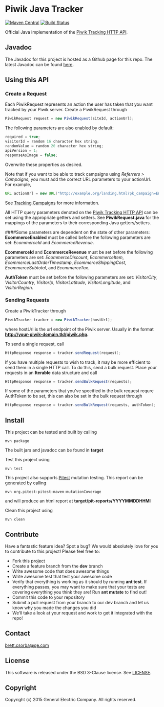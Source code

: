 Piwik Java Tracker
================
[![Maven Central](https://maven-badges.herokuapp.com/maven-central/org.piwik.java.tracking/piwik-java-tracker/badge.svg?style=flat)](https://maven-badges.herokuapp.com/maven-central/org.piwik.java.tracking/piwik-java-tracker)
[![Build Status](https://travis-ci.org/piwik/piwik-java-tracker.svg?branch=master)](https://travis-ci.org/piwik/piwik-java-tracker)

Official Java implementation of the [Piwik Tracking HTTP API](http://developer.piwik.org/api-reference/tracking-api).

## Javadoc
The Javadoc for this project is hosted as a Github page for this repo.  The latest Javadoc can be found [here](http://piwik.github.io/piwik-java-tracker/javadoc/1.0/index.html).

## Using this API
### Create a Request
Each PiwikRequest represents an action the user has taken that you want tracked by your Piwik server.  Create a PiwikRequest through
```java
PiwikRequest request = new PiwikRequest(siteId, actionUrl);
```

The following parameters are also enabled by default:

```java
required = true;
visitorId = random 16 character hex string;
randomValue = random 20 character hex string;
apiVersion = 1;
responseAsImage = false;
```

Overwrite these properties as desired.

Note that if you want to be able to track campaigns using <em>Referrers &gt; Campaigns</em>, you must add the correct URL parameters to your actionUrl.  For example, 
```java
URL actionUrl = new URL("http://example.org/landing.html?pk_campaign=Email-Nov2011&pk_kwd=LearnMore");
```
See [Tracking Campaigns](http://piwik.org/docs/tracking-campaigns/) for more information. 

All HTTP query parameters denoted on the [Piwik Tracking HTTP API](http://developer.piwik.org/api-reference/tracking-api) can be set using the appropriate getters and setters.  See <strong>PiwikRequest.java</strong> for the mappings of the parameters to their corresponding Java getters/setters.

####Some parameters are dependent on the state of other parameters:
<strong>EcommerceEnabled</strong> must be called before the following parameters are set:  <em>EcommerceId</em> and <em>EcommerceRevenue</em>.

<strong>EcommerceId</strong> and <strong>EcommerceRevenue</strong> must be set before the following parameters are set:  <em>EcommerceDiscount</em>, <em>EcommerceItem</em>, <em>EcommerceLastOrderTimestamp</em>, <em>EcommerceShippingCost</em>, <em>EcommerceSubtotal</em>, and <em>EcommerceTax</em>.

<strong>AuthToken</strong> must be set before the following parameters are set:  <em>VisitorCity</em>, <em>VisitorCountry</em>, <em>VisitorIp</em>, <em>VisitorLatitude</em>, <em>VisitorLongitude</em>, and <em>VisitorRegion</em>.

### Sending Requests
Create a PiwikTracker through
```java
PiwikTracker tracker = new PiwikTracker(hostUrl);
```
where hostUrl is the url endpoint of the Piwik server.  Usually in the format <strong>http://your-piwik-domain.tld/piwik.php</strong>.

To send a single request, call
```java
HttpResponse response = tracker.sendRequest(request);
```

If you have multiple requests to wish to track, it may be more efficient to send them in a single HTTP call.  To do this, send a bulk request.  Place your requests in an <strong>Iterable</strong> data structure and call
```java
HttpResponse response = tracker.sendBulkRequest(requests);
```
If some of the parameters that you've specified in the bulk request requre AuthToken to be set, this can also be set in the bulk request through
```java
HttpResponse response = tracker.sendBulkRequest(requests, authToken);
```
## Install
This project can be tested and built by calling
```shell
mvn package
```
The built jars and javadoc can be found in <strong>target</strong>

Test this project using
```shell
mvn test
```

This project also supports [Pitest](http://pitest.org/) mutation testing.  This report can be generated by calling
```shell
mvn org.pitest:pitest-maven:mutationCoverage
```
and will produce an html report at <strong>target/pit-reports/YYYYMMDDHHMI</strong>

Clean this project using
```shell
mvn clean
```

## Contribute
Have a fantastic feature idea?  Spot a bug?  We would absolutely love for you to contribute to this project!  Please feel free to:
* Fork this project
* Create a feature branch from the <strong>dev</strong> branch
* Write awesome code that does awesome things
* Write awesome test that test your awesome code
* Verify that everything is working as it should by running <strong>ant test</strong>.  If everything passes, you may want to make sure that your tests are covering everything you think they are!  Run <strong>ant mutate</strong> to find out!
* Commit this code to your repository
* Submit a pull request from your branch to our dev branch and let us know why you made the changes you did
* We'll take a look at your request and work to get it integrated with the repo!

## Contact
brett.csorba@ge.com

## License
This software is released under the BSD 3-Clause license.  See [LICENSE](LICENSE).

## Copyright
Copyright (c) 2015 General Electric Company. All rights reserved.
